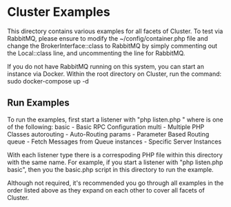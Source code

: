 
# Cluster Examples

This directory contains various examples for all facets of Cluster.  To test via RabbitMQ, please ensure to modify the ~/config/container.php file and change the BrokerInterface::class to RabbitMQ by simply commenting out the Local::class line, and uncommenting the line for RabbitMQ.

If you do not have RabbitMQ running on this system, you can start an instance via Docker.  Within the root directory on Cluster, run the command:
    sudo docker-compose up -d

## Run Examples

To run the examples, first start a listener with "php listen.php <CONFIG>" where <CONFIG> is one of the following:
    basic - Basic RPC Configuration
    multi - Multiple PHP Classes
    autorouting - Auto-Routing
    params - Parameter Based Routing
    queue - Fetch Messages from Queue
    instances - Specific Server Instances

With each listener type there is a correspoding PHP file within this directory with the same name.  For example, if you start a listener with "php listen.php basic", then you the basic.php script in this directory to run the example.

Although not required, it's recommended you go through all examples in the order listed above as they expand on each other to cover all facets of Cluster.



